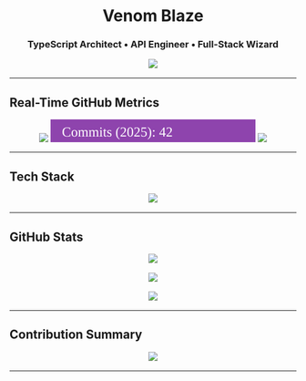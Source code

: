 <h1 align="center">Venom Blaze</h1>
<h3 align="center">TypeScript Architect • API Engineer • Full-Stack Wizard</h3>

<p align="center">
  <img src="https://readme-typing-svg.herokuapp.com?font=Fira+Code&size=20&pause=1000&color=00FFFF&center=true&width=500&lines=Build+Fast.;Build+Clean.;Think+Beyond+the+Syntax." />
</p>

---

## Real-Time GitHub Metrics

<p align="center">
  <img src="https://img.shields.io/github/stars/venomblaze-alpha?style=flat-square&color=yellow&label=GitHub%20Stars" />
  <img src="https://raw.githubusercontent.com/venomblaze-alpha/venomblaze-alpha/main/.github/badges/commit-badge.svg" />
  <img src="https://img.shields.io/github/followers/venomblaze-alpha?style=flat-square&color=blueviolet&label=Followers" />
</p>

---

## Tech Stack

<p align="center">
  <img src="https://skillicons.dev/icons?i=html,css,js,ts,react,nextjs,nodejs,express,python,php,mongodb,mysql,postgres,firebase,git,github,docker,linux,vscode" />
</p>

---

## GitHub Stats

<p align="center">
  <img src="https://github-readme-stats.vercel.app/api?username=venomblaze-alpha&show_icons=true&theme=tokyonight&hide_border=true&count_private=true" />
</p>

<p align="center">
  <img src="https://streak-stats.demolab.com?user=venomblaze-alpha&theme=tokyonight&hide_border=true" />
</p>

<p align="center">
  <img src="https://github-readme-stats.vercel.app/api/top-langs/?username=venomblaze-alpha&layout=compact&theme=tokyonight&hide_border=true" />
</p>

---

## Contribution Summary

<p align="center">
  <img src="https://github-profile-summary-cards.vercel.app/api/cards/profile-details?username=venomblaze-alpha&theme=tokyonight" />
</p>


---


